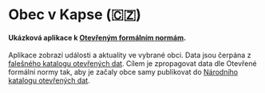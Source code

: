 # Obec v Kapse (:czech_republic:) 
#### Ukázková aplikace k [Otevřeným formálním normám](https://data.gov.cz/ofn/). 
Aplikace zobrazí události a aktuality ve vybrané obci. Data jsou čerpána z [falešného katalogu otevřených dat](https://oha03.mvcr.gov.cz/datové-sady). Cílem je zpropagovat data dle Otevřené formální normy tak, aby je začaly obce samy publikovat do [Národního katalogu otevřených dat](https://data.gov.cz/datov%C3%A9-sady).

